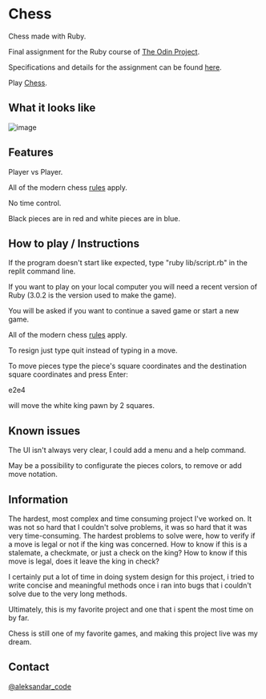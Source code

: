 # Chess

Chess made with Ruby.

Final assignment for the Ruby course of <a href="https://www.theodinproject.com/" rel="nofollow">The Odin Project</a>.

Specifications and details for the assignment can be found <a href="https://www.theodinproject.com/lessons/ruby-ruby-final-project" rel="nofollow">here</a>.

Play <a href="https://replit.com/@Shiisui/chess#lib/script.rb" rel="nofollow">Chess</a>.

## What it looks like

![image](https://user-images.githubusercontent.com/83082486/214339422-2a4add5b-5f3b-4f1e-87ff-7b0703389fd9.png)

## Features

Player vs Player.

All of the modern chess <a href="https://en.wikipedia.org/wiki/Rules_of_chess">rules</a> apply.

No time control.

Black pieces are in red and white pieces are in blue.

## How to play / Instructions

If the program doesn't start like expected, type "ruby lib/script.rb" in the replit command line.

If you want to play on your local computer you will need a recent version of Ruby (3.0.2 is the version used to make the game).

You will be asked if you want to continue a saved game or start a new game.

All of the modern chess <a href="https://en.wikipedia.org/wiki/Rules_of_chess">rules</a> apply.

To resign just type quit instead of typing in a move.

To move pieces type the piece's square coordinates and the destination square coordinates and press Enter:

e2e4

will move the white king pawn by 2 squares.

## Known issues

The UI isn't always very clear, I could add a menu and a help command.

May be a possibility to configurate the pieces colors, to remove or add move notation.

## Information

The hardest, most complex and time consuming project I've worked on. It was not so hard that I couldn't solve problems, it was so hard that it was very time-consuming.
The hardest problems to solve were, how to verify if a move is legal or not if the king was concerned. How to know if this is a stalemate, a checkmate, or just a check on the king? How to know if this move is legal, does it leave the king in check?

I certainly put a lot of time in doing system design for this project, i tried to write concise and meaningful methods once i ran into bugs that i couldn't solve due to the very long methods.

Ultimately, this is my favorite project and one that i spent the most time on by far. 

Chess is still one of my favorite games, and making this project live was my dream.

## Contact

<a href="https://twitter.com/aleksandar_code" rel="nofollow">@aleksandar_code</a>
